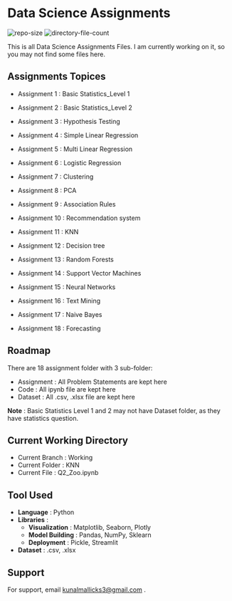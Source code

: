 
# Data Science Assignments

![repo-size](https://img.shields.io/github/repo-size/kunal-mallick/Data-Science-Assignments?style=social)
![directory-file-count](https://img.shields.io/github/directory-file-count/kunal-mallick/Data-Science-Assignments?style=social)

This is all Data Science Assignments Files. I am currently working on it, so you may not find some files here.
## Assignments Topices

- Assignment 1 : Basic Statistics_Level 1

- Assignment 2 : Basic Statistics_Level 2

- Assignment 3 : Hypothesis Testing

- Assignment 4 : Simple Linear Regression

- Assignment 5 : Multi Linear Regression

- Assignment 6 : Logistic Regression

- Assignment 7 : Clustering

- Assignment 8 : PCA

- Assignment 9 : Association Rules

- Assignment 10 : Recommendation system

- Assignment 11 : KNN

- Assignment 12 : Decision tree

- Assignment 13 : Random Forests

- Assignment 14 : Support Vector Machines

- Assignment 15 : Neural Networks

- Assignment 16 : Text Mining

- Assignment 17 : Naive Bayes

- Assignment 18 : Forecasting
## Roadmap

There are 18 assignment folder with 3 sub-folder:
 - Assignment : All Problem Statements are kept here
 - Code : All ipynb file are kept here
 - Dataset : All .csv, .xlsx file are kept here

**Note** : Basic Statistics Level 1 and 2 may not have Dataset folder, as they have statistics question.
##  Current Working Directory
- Current Branch : Working
- Current Folder : KNN
- Current File : Q2_Zoo.ipynb
##  Tool Used
- **Language** : Python
- **Libraries** :
    - **Visualization** : Matplotlib, Seaborn, Plotly
    - **Model Building** : Pandas, NumPy, Sklearn
    - **Deployment** : Pickle, Streamlit
- **Dataset** : .csv, .xlsx


## Support

For support, email kunalmallicks3@gmail.com .

